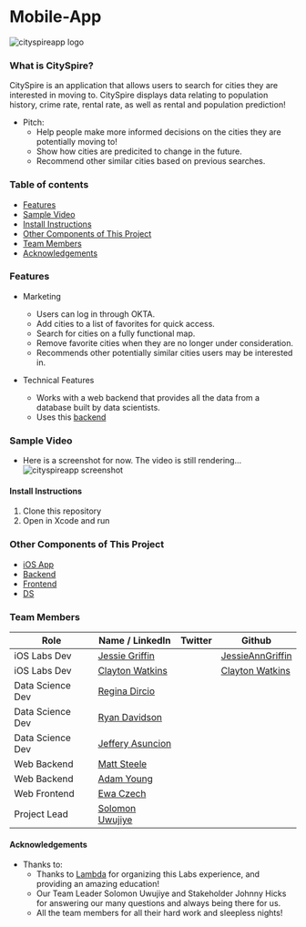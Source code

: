 # Mobile-App
![cityspireapp logo](https://github.com/Lambda-School-Labs/cityspire-a-ios/blob/additional-files/city-4679928_1920%20copy.png)

### What is CitySpire?
CitySpire is an application that allows users to search for cities they are interested in moving to. CitySpire displays data relating to population history, crime rate, rental rate, as well as rental and population prediction!

* Pitch:
	* Help people make more informed decisions on the cities they are potentially moving to!
	* Show how cities are predicited to change in the future.
	* Recommend other similar cities based on previous searches.


### Table of contents
* [Features](#features)
* [Sample Video](#Sample-Video)
* [Install Instructions](#install-instructions)
* [Other Components of This Project](#other-components-of-this-project)
* [Team Members](#team-members)
* [Acknowledgements](#acknowledgements)

### Features
* Marketing
	* Users can log in through OKTA. 
	* Add cities to a list of favorites for quick access. 
	* Search for cities on a fully functional map.
	* Remove favorite cities when they are no longer under consideration.
	* Recommends other potentially similar cities users may be interested in.
	
* Technical Features
	* Works with a web backend that provides all the data from a database built by data scientists.
	* Uses this [backend](https://github.com/Lambda-School-Labs/cityspire-a-be)
	
### Sample Video
* Here is a screenshot for now. The video is still rendering...
![cityspireapp screenshot](https://github.com/Lambda-School-Labs/cityspire-a-ios/blob/additional-files/Simulator%20Screen%20Shot%20-%20iPhone%2011%20-%202021-02-11%20at%2021.58.55.png)
		
#### Install Instructions
1. Clone this repository
2. Open in Xcode and run

### Other Components of This Project
- [iOS App](https://github.com/Lambda-School-Labs/cityspire-a-ios)
- [Backend](https://github.com/Lambda-School-Labs/cityspire-a-be)
- [Frontend](https://github.com/Lambda-School-Labs/cityspire-a-fe)
- [DS](https://github.com/Lambda-School-Labs/cityspire-a-ds)

### Team Members


|     Role       |      Name / LinkedIn     |     Twitter        |      Github    |
|----------------|--------------------------|--------------------|----------------|
|iOS Labs Dev|[Jessie Griffin](https://www.linkedin.com/in/jessie-ann-griffin/)||[JessieAnnGriffin](https://github.com/ThreeDayStory)|
|iOS Labs Dev|[Clayton Watkins](https://www.linkedin.com/in/clay-watkins/)||[Clayton Watkins](https://github.com/CaptainnClayton)|
|Data Science Dev|[Regina Dircio](https://www.linkedin.com/in/regina-dircio/)|
|Data Science Dev|[Ryan Davidson](https://www.linkedin.com/in/ryanhdavidson/)|
|Data Science Dev| [Jeffery Asuncion](https://www.linkedin.com/in/jeffreyasuncion/)|
|Web Backend|[Matt Steele](https://www.linkedin.com/in/matthew-steele86/)|
|Web Backend|[Adam Young](https://www.linkedin.com/in/adam-w-young1/)|
|Web Frontend|[Ewa Czech](https://www.linkedin.com/in/ewa-czech/)|
|Project Lead|[Solomon Uwujiye](https://www.linkedin.com/in/solomon-uwujiye/)|


#### Acknowledgements
* Thanks to:
	* Thanks to [Lambda](https://lambdaschool.com/) for organizing this Labs experience, and providing an amazing education!
	* Our Team Leader Solomon Uwujiye and Stakeholder Johnny Hicks for answering our many questions and always being there for us.
	* All the team members for all their hard work and sleepless nights!
